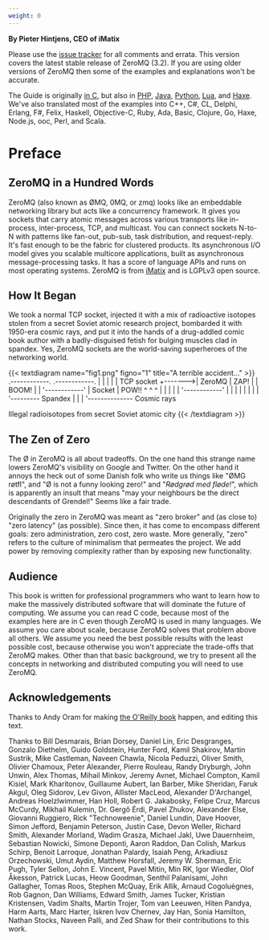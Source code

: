 ```yaml
---
weight: 0
---
```



**By Pieter Hintjens, CEO of iMatix**

Please use the [issue tracker](https://github.com/booksbyus/zguide/issues) for all comments and errata. This version covers the latest stable release of ZeroMQ (3.2). If you are using older versions of ZeroMQ then some of the examples and explanations won't be accurate.

The Guide is originally [in C](/page:all), but also in [PHP](/php:all), [Java](/java:all), [Python](/py:all), [Lua](/lua:all), and [Haxe](/hx:all). We've also translated most of the examples into C++, C#, CL, Delphi, Erlang, F#, Felix, Haskell, Objective-C, Ruby, Ada, Basic, Clojure, Go, Haxe, Node.js, ooc, Perl, and Scala.

# Preface

## ZeroMQ in a Hundred Words

ZeroMQ (also known as ØMQ, 0MQ, or zmq) looks like an embeddable networking library but acts like a concurrency framework. It gives you sockets that carry atomic messages across various transports like in-process, inter-process, TCP, and multicast. You can connect sockets N-to-N with patterns like fan-out, pub-sub, task distribution, and request-reply. It's fast enough to be the fabric for clustered products. Its asynchronous I/O model gives you scalable multicore applications, built as asynchronous message-processing tasks. It has a score of language APIs and runs on most operating systems. ZeroMQ is from [iMatix](http://www.imatix.com) and is LGPLv3 open source.

## How It Began

We took a normal TCP socket, injected it with a mix of radioactive isotopes stolen from a secret Soviet atomic research project, bombarded it with 1950-era cosmic rays, and put it into the hands of a drug-addled comic book author with a badly-disguised fetish for bulging muscles clad in spandex. Yes, ZeroMQ sockets are the world-saving superheroes of the networking world.

{{< textdiagram name="fig1.png" figno="1" title="A terrible accident..." >}}
.------------.        .------------.
|            |        |            |
| TCP socket +------->|   ZeroMQ   | ZAP!
|            | BOOM!  |            |
'------------'        |   Socket   |  POW!!
  ^    ^    ^         |            |
  |    |    |         '------------'
  |    |    |
  |    |    |
  |    |    '--------- Spandex
  |    |
  |    '-------------- Cosmic rays

 Illegal radioisotopes from
 secret Soviet atomic city
{{< /textdiagram >}}

## The Zen of Zero

The Ø in ZeroMQ is all about tradeoffs. On the one hand this strange name lowers ZeroMQ's visibility on Google and Twitter. On the other hand it annoys the heck out of some Danish folk who write us things like "ØMG røtfl", and "Ø is not a funny looking zero!" and "*Rødgrød med fløde!*", which is apparently an insult that means "may your neighbours be the direct descendants of Grendel!"  Seems like a fair trade.

Originally the zero in ZeroMQ was meant as "zero broker" and (as close to) "zero latency" (as possible). Since then, it has come to encompass different goals: zero administration, zero cost, zero waste. More generally, "zero" refers to the culture of minimalism that permeates the project. We add power by removing complexity rather than by exposing new functionality.

## Audience

This book is written for professional programmers who want to learn how to make the massively distributed software that will dominate the future of computing. We assume you can read C code, because most of the examples here are in C even though ZeroMQ is used in many languages. We assume you care about scale, because ZeroMQ solves that problem above all others. We assume you need the best possible results with the least possible cost, because otherwise you won't appreciate the trade-offs that ZeroMQ makes. Other than that basic background, we try to present all the concepts in networking and distributed computing you will need to use ZeroMQ.

## Acknowledgements

Thanks to Andy Oram for making [the O'Reilly book](http://shop.oreilly.com/product/0636920026136.do) happen, and editing this text.

Thanks to Bill Desmarais, Brian Dorsey, Daniel Lin, Eric Desgranges, Gonzalo Diethelm, Guido Goldstein, Hunter Ford, Kamil Shakirov, Martin Sustrik, Mike Castleman, Naveen Chawla, Nicola Peduzzi, Oliver Smith, Olivier Chamoux, Peter Alexander, Pierre Rouleau, Randy Dryburgh, John Unwin, Alex Thomas, Mihail Minkov, Jeremy Avnet, Michael Compton, Kamil Kisiel, Mark Kharitonov, Guillaume Aubert, Ian Barber, Mike Sheridan, Faruk Akgul, Oleg Sidorov, Lev Givon, Allister MacLeod, Alexander D'Archangel, Andreas Hoelzlwimmer, Han Holl, Robert G. Jakabosky, Felipe Cruz, Marcus McCurdy, Mikhail Kulemin, Dr. Gergő Érdi, Pavel Zhukov, Alexander Else, Giovanni Ruggiero, Rick "Technoweenie", Daniel Lundin, Dave Hoover, Simon Jefford, Benjamin Peterson, Justin Case, Devon Weller, Richard Smith, Alexander Morland, Wadim Grasza, Michael Jakl, Uwe Dauernheim, Sebastian Nowicki, Simone Deponti, Aaron Raddon, Dan Colish, Markus Schirp, Benoit Larroque, Jonathan Palardy, Isaiah Peng, Arkadiusz Orzechowski, Umut Aydin, Matthew Horsfall, Jeremy W. Sherman, Eric Pugh, Tyler Sellon, John E. Vincent, Pavel Mitin, Min RK, Igor Wiedler, Olof Åkesson, Patrick Lucas, Heow Goodman, Senthil Palanisami, John Gallagher, Tomas Roos, Stephen McQuay, Erik Allik, Arnaud Cogoluègnes, Rob Gagnon, Dan Williams, Edward Smith, James Tucker, Kristian Kristensen, Vadim Shalts, Martin Trojer, Tom van Leeuwen, Hiten Pandya, Harm Aarts, Marc Harter, Iskren Ivov Chernev, Jay Han, Sonia Hamilton, Nathan Stocks, Naveen Palli, and Zed Shaw for their contributions to this work.

